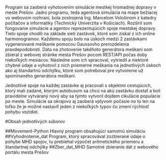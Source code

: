Program sa zaoberá vyhotovením simulácie mestkej hromadnej dopravy v meste Prešov. Jadro programu, teda agentová simulácia na mape bežiacej vo webovom rozhraní,
bola zostrojená Ing. Marcelom Vološinom z katedry počítačov a informatiky (Technický Univerzita v Košiciach). Rozšíril som fungovanie simulácie a agentov reprezentujúcich
spoje mestskej dopravy. Tieto spoje chodili na základe sieti zastávok, ktoré som získal z ich online harmonogramov. Každému spoju bolo na úskoch medzi 2 zastávkami vygenerované meškanie
pomocou Gaussovho prerozdelenia pravdepodobnsti. Dáta na zhotovenie takéhoto generátora meškaní som zbieral z webovej stránke mesta Prešov pocom REST/API počas doby niekoľkých mesiacov.
Následne som ich spracoval, vytriedil a niektoré chybné údaje a vyhotovil z nich priemerné meškania na jednotlivých úskoch ako aj štandartnú odchýlku, ktoré som potreboval
pre vytvorenie už spomínaného generátora meškaní.

Jednotlivé spoje na každej zastávke aj pracovali s objektmi cestujúcich, ktorý mali zadané, ktorým autobusom sa chcú na akú zastávku dostať a boli pravidelne vytváraný nový aby sa týmto vytvoril dojdem cikulácie populácie po meste. Simulácie sa okrajovo aj zaoberá vplyvom počasie no to len na toľko že je možné nastaviť jeden z niekoľkých typov čo zmení rýchlosť pohybu vozidiel.

#Obsah jednotlivých súborov

##Movement-Python 
Hlavný program obsahujúci samotnú simuláciu
##Vyhodnotenie_dat 
Program, ktorý spracovával zozbierané údaje o pohybe MHD spojov, tu prebiehal výpočet aritmetického priemeru a štandartnej odchýlky
##Zber_dat_MHD
Samotné zbieranie dát z webového portálu mesta Prešov
